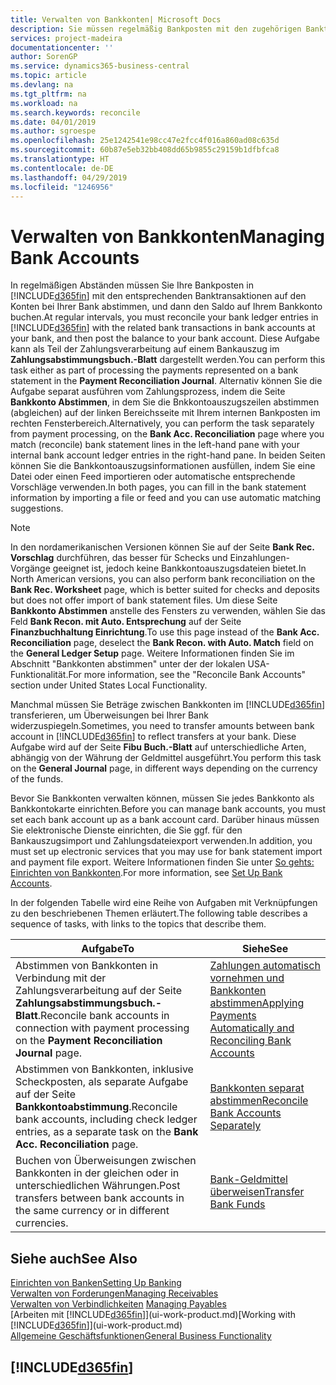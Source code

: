 ```yaml
---
title: Verwalten von Bankkonten| Microsoft Docs
description: Sie müssen regelmäßig Bankposten mit den zugehörigen Banktransaktionen in Ihren Bankkonten abstimmen.
services: project-madeira
documentationcenter: ''
author: SorenGP
ms.service: dynamics365-business-central
ms.topic: article
ms.devlang: na
ms.tgt_pltfrm: na
ms.workload: na
ms.search.keywords: reconcile
ms.date: 04/01/2019
ms.author: sgroespe
ms.openlocfilehash: 25e1242541e98cc47e2fcc4f016a860ad08c635d
ms.sourcegitcommit: 60b87e5eb32bb408dd65b9855c29159b1dfbfca8
ms.translationtype: HT
ms.contentlocale: de-DE
ms.lasthandoff: 04/29/2019
ms.locfileid: "1246956"
---
```

# <a name="managing-bank-accounts"></a><span data-ttu-id="d978c-103">Verwalten von Bankkonten</span><span class="sxs-lookup"><span data-stu-id="d978c-103">Managing Bank Accounts</span></span>
<span data-ttu-id="d978c-104">In regelmäßigen Abständen müssen Sie Ihre Bankposten in [!INCLUDE[d365fin](includes/d365fin_md.md)] mit den entsprechenden Banktransaktionen auf den Konten bei Ihrer Bank abstimmen, und dann den Saldo auf Ihrem Bankkonto buchen.</span><span class="sxs-lookup"><span data-stu-id="d978c-104">At regular intervals, you must reconcile your bank ledger entries in [!INCLUDE[d365fin](includes/d365fin_md.md)] with the related bank transactions in bank accounts at your bank, and then post the balance to your bank account.</span></span> <span data-ttu-id="d978c-105">Diese Aufgabe kann als Teil der Zahlungsverarbeitung auf einem Bankauszug im **Zahlungsabstimmungsbuch.-Blatt** dargestellt werden.</span><span class="sxs-lookup"><span data-stu-id="d978c-105">You can perform this task either as part of processing the payments represented on a bank statement in the **Payment Reconciliation Journal**.</span></span> <span data-ttu-id="d978c-106">Alternativ können Sie die Aufgabe separat ausführen vom Zahlungsprozess, indem die Seite **Bankkonto Abstimmen**, in dem Sie die Bnkkontoauszugszeilen abstimmen (abgleichen) auf der linken Bereichsseite mit Ihrem internen Bankposten im rechten Fensterbereich.</span><span class="sxs-lookup"><span data-stu-id="d978c-106">Alternatively, you can perform the task separately from payment processing, on the **Bank Acc. Reconciliation** page where you match (reconcile) bank statement lines in the left-hand pane with your internal bank account ledger entries in the right-hand pane.</span></span> <span data-ttu-id="d978c-107">In beiden Seiten können Sie die Bankkontoauszugsinformationen ausfüllen, indem Sie eine Datei oder einen Feed importieren oder automatische entsprechende Vorschläge verwenden.</span><span class="sxs-lookup"><span data-stu-id="d978c-107">In both pages, you can fill in the bank statement information by importing a file or feed and you can use automatic matching suggestions.</span></span>

> [!NOTE]  
> <span data-ttu-id="d978c-108">In den nordamerikanischen Versionen können Sie auf der Seite **Bank Rec. Vorschlag** durchführen, das besser für Schecks und Einzahlungen-Vorgänge geeignet ist, jedoch keine Bankkontoauszugsdateien bietet.</span><span class="sxs-lookup"><span data-stu-id="d978c-108">In North American versions, you can also perform bank reconciliation on the **Bank Rec. Worksheet** page, which is better suited for checks and deposits but does not offer import of bank statement files.</span></span> <span data-ttu-id="d978c-109">Um diese Seite **Bankkonto Abstimmen** anstelle des Fensters zu verwenden, wählen Sie das Feld **Bank Recon. mit Auto. Entsprechung** auf der Seite **Finanzbuchhaltung Einrichtung**.</span><span class="sxs-lookup"><span data-stu-id="d978c-109">To use this page instead of the **Bank Acc. Reconciliation** page, deselect the **Bank Recon. with Auto. Match** field on the **General Ledger Setup** page.</span></span> <span data-ttu-id="d978c-110">Weitere Informationen finden Sie im Abschnitt "Bankkonten abstimmen" unter der der lokalen USA-Funktionalität.</span><span class="sxs-lookup"><span data-stu-id="d978c-110">For more information, see the "Reconcile Bank Accounts" section under United States Local Functionality.</span></span>

<span data-ttu-id="d978c-111">Manchmal müssen Sie Beträge zwischen Bankkonten im [!INCLUDE[d365fin](includes/d365fin_md.md)] transferieren, um Überweisungen bei Ihrer Bank widerzuspiegeln.</span><span class="sxs-lookup"><span data-stu-id="d978c-111">Sometimes, you need to transfer amounts between bank account in [!INCLUDE[d365fin](includes/d365fin_md.md)] to reflect transfers at your bank.</span></span> <span data-ttu-id="d978c-112">Diese Aufgabe wird auf der Seite **Fibu Buch.-Blatt** auf unterschiedliche Arten, abhängig von der Währung der Geldmittel ausgeführt.</span><span class="sxs-lookup"><span data-stu-id="d978c-112">You perform this task on the **General Journal** page, in different ways depending on the currency of the funds.</span></span>

<span data-ttu-id="d978c-113">Bevor Sie Bankkonten verwalten können, müssen Sie jedes Bankkonto als Bankkontokarte einrichten.</span><span class="sxs-lookup"><span data-stu-id="d978c-113">Before you can manage bank accounts, you must set each bank account up as a bank account card.</span></span> <span data-ttu-id="d978c-114">Darüber hinaus müssen Sie elektronische Dienste einrichten, die Sie ggf. für den Bankauszugsimport und Zahlungsdateiexport verwenden.</span><span class="sxs-lookup"><span data-stu-id="d978c-114">In addition, you must set up electronic services that you may use for bank statement import and payment file export.</span></span> <span data-ttu-id="d978c-115">Weitere Informationen finden Sie unter [So gehts: Einrichten von Bankkonten](bank-setup-banking.md).</span><span class="sxs-lookup"><span data-stu-id="d978c-115">For more information, see [Set Up Bank Accounts](bank-setup-banking.md).</span></span>

<span data-ttu-id="d978c-116">In der folgenden Tabelle wird eine Reihe von Aufgaben mit Verknüpfungen zu den beschriebenen Themen erläutert.</span><span class="sxs-lookup"><span data-stu-id="d978c-116">The following table describes a sequence of tasks, with links to the topics that describe them.</span></span>

| <span data-ttu-id="d978c-117">Aufgabe</span><span class="sxs-lookup"><span data-stu-id="d978c-117">To</span></span> | <span data-ttu-id="d978c-118">Siehe</span><span class="sxs-lookup"><span data-stu-id="d978c-118">See</span></span> |
| --- | --- |
| <span data-ttu-id="d978c-119">Abstimmen von Bankkonten in Verbindung mit der Zahlungsverarbeitung auf der Seite **Zahlungsabstimmungsbuch.-Blatt**.</span><span class="sxs-lookup"><span data-stu-id="d978c-119">Reconcile bank accounts in connection with payment processing on the **Payment Reconciliation Journal** page.</span></span> |[<span data-ttu-id="d978c-120">Zahlungen automatisch vornehmen und Bankkonten abstimmen</span><span class="sxs-lookup"><span data-stu-id="d978c-120">Applying Payments Automatically and Reconciling Bank Accounts</span></span>](receivables-apply-payments-auto-reconcile-bank-accounts.md) |
| <span data-ttu-id="d978c-121">Abstimmen von Bankkonten, inklusive Scheckposten, als separate Aufgabe auf der Seite **Bankkontoabstimmung**.</span><span class="sxs-lookup"><span data-stu-id="d978c-121">Reconcile bank accounts, including check ledger entries, as a separate task on the **Bank Acc. Reconciliation** page.</span></span> |[<span data-ttu-id="d978c-122">Bankkonten separat abstimmen</span><span class="sxs-lookup"><span data-stu-id="d978c-122">Reconcile Bank Accounts Separately</span></span>](bank-how-reconcile-bank-accounts-separately.md) |
| <span data-ttu-id="d978c-123">Buchen von Überweisungen zwischen Bankkonten in der gleichen oder in unterschiedlichen Währungen.</span><span class="sxs-lookup"><span data-stu-id="d978c-123">Post transfers between bank accounts in the same currency or in different currencies.</span></span> |[<span data-ttu-id="d978c-124">Bank-Geldmittel überweisen</span><span class="sxs-lookup"><span data-stu-id="d978c-124">Transfer Bank Funds</span></span>](bank-how-transfer-bank-funds.md) |

## <a name="see-also"></a><span data-ttu-id="d978c-125">Siehe auch</span><span class="sxs-lookup"><span data-stu-id="d978c-125">See Also</span></span>
[<span data-ttu-id="d978c-126">Einrichten von Banken</span><span class="sxs-lookup"><span data-stu-id="d978c-126">Setting Up Banking</span></span>](bank-setup-banking.md)  
[<span data-ttu-id="d978c-127">Verwalten von Forderungen</span><span class="sxs-lookup"><span data-stu-id="d978c-127">Managing Receivables</span></span>](receivables-manage-receivables.md)  
<span data-ttu-id="d978c-128">[Verwalten von Verbindlichkeiten](payables-manage-payables.md)  </span><span class="sxs-lookup"><span data-stu-id="d978c-128">[Managing Payables](payables-manage-payables.md)  </span></span>  
<span data-ttu-id="d978c-129">[Arbeiten mit [!INCLUDE[d365fin](includes/d365fin_md.md)]](ui-work-product.md)</span><span class="sxs-lookup"><span data-stu-id="d978c-129">[Working with [!INCLUDE[d365fin](includes/d365fin_md.md)]](ui-work-product.md)</span></span>  
[<span data-ttu-id="d978c-130">Allgemeine Geschäftsfunktionen</span><span class="sxs-lookup"><span data-stu-id="d978c-130">General Business Functionality</span></span>](ui-across-business-areas.md)  

## [!INCLUDE[d365fin](includes/free_trial_md.md)]  
 
